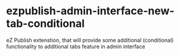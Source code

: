 # ezpublish-admin-interface-new-tab-conditional
eZ Publish extenstion, that will provide some additional (conditional) functionality to additional tabs feature in admin interface
